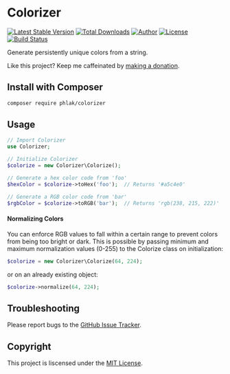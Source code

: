 Colorizer
=========

[![Latest Stable Version](https://img.shields.io/packagist/v/phlak/colorizer.svg)](https://packagist.org/packages/phlak/colorizer)
[![Total Downloads](https://img.shields.io/packagist/dt/phlak/colorizer.svg)](https://packagist.org/packages/phlak/colorizer)
[![Author](https://img.shields.io/badge/author-Chris%20Kankiewicz-blue.svg)](https://www.ChrisKankiewicz.com)
[![License](https://img.shields.io/packagist/l/phlak/colorizer.svg)](https://packagist.org/packages/phlak/colorizer)
[![Build Status](https://img.shields.io/travis/PHLAK/Colorizer.svg)](https://travis-ci.org/PHLAK/Colorizer)

Generate persistently unique colors from a string.

Like this project? Keep me caffeinated by [making a donation](https://paypal.me/ChrisKankiewicz).

Install with Composer
---------------------

```bash
composer require phlak/colorizer
```

Usage
-----

```php
// Import Colorizer
use Colorizer;

// Initialize Colorizer
$colorize = new Colorizer\Colorize();

// Generate a hex color code from 'foo'
$hexColor = $colorize->toHex('foo');  // Returns '#a5c4e0'

// Generate a RGB color code from 'bar'
$rgbColor = $colorize->toRGB('bar');  // Returns 'rgb(238, 215, 222)'
```

#### Normalizing Colors

You can enforce RGB values to fall within a certain range to prevent colors
from being too bright or dark.  This is possible by passing minimum and maximum
normalization values (0-255) to the Colorize class on initialization:

```php
$colorize = new Colorizer\Colorize(64, 224);
```

or on an already existing object:

```php
$colorize->normalize(64, 224);
```

Troubleshooting
---------------

Please report bugs to the [GitHub Issue Tracker](https://github.com/PHLAK/Colorizer/issues).

Copyright
---------

This project is liscensed under the [MIT License](https://github.com/PHLAK/Colorizer/blob/master/LICENSE).
